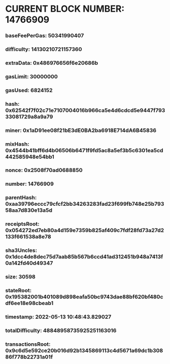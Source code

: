 # CURRENT BLOCK NUMBER: 14766909

### baseFeePerGas: 50341990407
### difficulty: 14130210721157360
### extraData: 0x486976656f6e20686b
### gasLimit: 30000000
### gasUsed: 6824152
### hash: 0x62542f7f02c71e7107004016b966ca5e4d6cdcd5e9447f79333081729a8a9a79
### miner: 0x1aD91ee08f21bE3dE0BA2ba6918E714dA6B45836
### mixHash: 0x4544b41bff6d4b06506b6471f9fd5ac8a5ef3b5c6301ea5cd442585948e54bb1
### nonce: 0x2508f70ad0688850
### number: 14766909
### parentHash: 0xaa39796eccc79cfcf2bb34263283fad23f699fb748e25b79358aa7d830e13a5d
### receiptsRoot: 0x054272ed7eb80a4d159e7359b825af409c7fdf28fd73a27d2133f661538a8e78
### sha3Uncles: 0x1dcc4de8dec75d7aab85b567b6ccd41ad312451b948a7413f0a142fd40d49347
### size: 30598
### stateRoot: 0x195382001b401089d898eafa50bc9743dae88bf620bf480cdf6ee18e98cbeab1
### timestamp: 2022-05-13 10:48:43.829027
### totalDifficulty: 48848958735925251163016
### transactionsRoot: 0x9c6d5e592ce20b016d92b1345869113c4d5671a69dc1b30886f778b22731a01f
